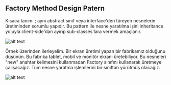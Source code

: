 ## Factory Method Design Patern

Kısaca tanımı ; aynı abstract sınıf veya interface'den türeyen nesnelerin üretiminden sorumlu yapıdır. Bu pattern ile nesne yaratılma işini inheritance yoluyla client-side'dan ayırıp sub-classes'lara vermek amaçlanır.

![alt text](https://1.bp.blogspot.com/-aILNl0IexsE/UmPMz543jWI/AAAAAAAAAkg/UIRlmLiW46A/s1600/factory.gif)

Örnek üzerinden ilerleyelim. Bir ekran üretimi yapan bir fabrikamız olduğunu düşünün. Bu fabrika tablet, mobil ve monitör ekranı üretebiliyor. Bu nesneleri "new" anahtar kelimesini kullanmadan Factory sınıfını kullanarak üretmeye çalışacağız. Tüm nesne yaratma işlemlerini bir sınıftan yürütmüş olacağız.

![alt text](https://i.imgur.com/iT29ODm.png)
